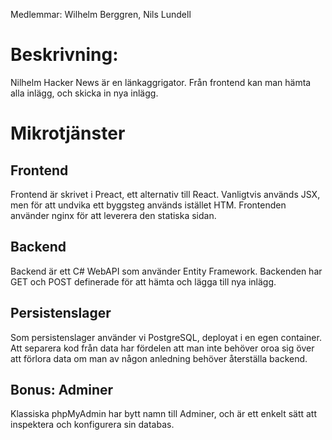 Medlemmar: Wilhelm Berggren, Nils Lundell

# Beskrivning:

Nilhelm Hacker News är en länkaggrigator. Från frontend kan man hämta alla inlägg, och skicka in nya inlägg.

# Mikrotjänster

## Frontend

Frontend är skrivet i Preact, ett alternativ till React. Vanligtvis används JSX, men för att undvika ett byggsteg används istället HTM. Frontenden använder nginx för att leverera den statiska sidan.

## Backend

Backend är ett C# WebAPI som använder Entity Framework. Backenden har GET och POST definerade för att hämta och lägga till nya inlägg.

## Persistenslager

Som persistenslager använder vi PostgreSQL, deployat i en egen container. Att separera kod från data har fördelen att man inte behöver oroa sig över att förlora data om man av någon anledning behöver återställa backend.

## Bonus: Adminer

Klassiska phpMyAdmin har bytt namn till Adminer, och är ett enkelt sätt att inspektera och konfigurera sin databas.